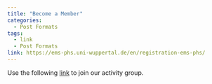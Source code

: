 ```yaml
---
title: "Become a Member"
categories:
  - Post Formats
tags:
  - link
  - Post Formats
link: https://ems-phs.uni-wuppertal.de/en/registration-ems-phs/
---
```


Use the following [link](#) to join our activity group. 
